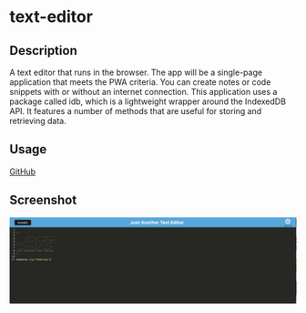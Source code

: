 # text-editor

## Description
A text editor that runs in the browser. The app will be a single-page application that meets the PWA criteria. You can create notes or code snippets with or without an internet connection. This application uses a package called idb, which is a lightweight wrapper around the IndexedDB API. It features a number of methods that are useful for storing and retrieving data.



## Usage

[GitHub](https://github.com/Babylex710/text-editor)

## Screenshot

![alt screenshot](./client/src/images/jate.png)


